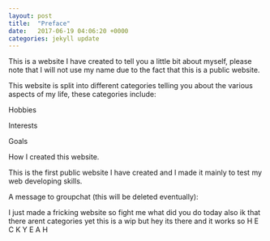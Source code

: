 ```yaml
---
layout: post
title:  "Preface"
date:   2017-06-19 04:06:20 +0000
categories: jekyll update
---
```

This is a website I have created to tell you a little bit about myself, please note that I will not use my name due to the fact that this is a public website.



This website is split into different categories telling you about the various aspects of my life, these categories include:

Hobbies

Interests

Goals

How I created this website.



This is the first public website I have created and I made it mainly to test my web developing skills.



A message to groupchat (this will be deleted eventually):

I just made a fricking website so fight me what did you do today also ik that there arent categories yet this is a wip but hey its there and it works so   H E C K   Y E A H 
